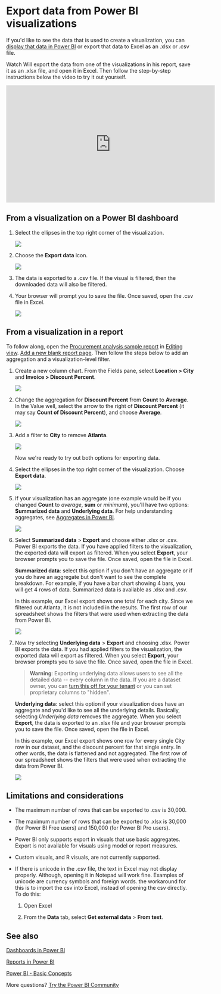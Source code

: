 ﻿<properties
   pageTitle="Export data from a visualization"
   description="Export data from a report visualization and dashboard visualization and view it in Excel."
   services="powerbi"
   documentationCenter=""
   authors="mihart"
   manager="mblythe"
   backup=""
   editor=""
   tags=""
   featuredVideoId="jtlLGRKBvXY"
   qualityFocus="no"
   qualityDate=""/>

<tags
   ms.service="powerbi"
   ms.devlang="NA"
   ms.topic="article"
   ms.tgt_pltfrm="NA"
   ms.workload="powerbi"
   ms.date="05/23/2017"
   ms.author="mihart"/>

# Export data from Power BI visualizations

If you'd like to see the data that is used to create a visualization, you can [display that data in Power BI](powerbi-service-reports-see-data.md) or export that data to Excel as an .xlsx or .csv file.   

Watch Will export the data from one of the visualizations in his report, save it as an .xlsx file, and open it in Excel. Then follow the step-by-step instructions below the video to try it out yourself.

<iframe width="560" height="315" src="https://www.youtube.com/embed/KjheMTGjDXw" frameborder="0" allowfullscreen></iframe>

## From a visualization on a Power BI dashboard

1. Select the ellipses in the top right corner of the visualization.

    ![](media/powerbi-service-export-data/pbi-export-tile3.png)

2. Choose the  **Export data** icon.

    ![](media/powerbi-service-export-data/pbi_export_dash.png)

3. The data is exported to a .csv file. If the visual is filtered, then the downloaded data will also be filtered.

4. Your browser will prompt you to save the file.  Once saved, open the .csv file in Excel.

    ![](media/powerbi-service-export-data/pbi-export-to-excel.png)

## From a visualization in a report
To follow along, open the [Procurement analysis sample report](powerbi-sample-procurement-analysis-take-a-tour.md) in [Editing view](powerbi-service-go-from-reading-view-to-editing-view.md). [Add a new blank report page](powerbi-service-add-a-page-to-a-report.md). Then follow the steps below to add an aggregation and a visualization-level filter.

1. Create a new column chart.  From the Fields pane, select **Location > City** and **Invoice > Discount Percent**.   

    ![](media/powerbi-service-export-data/power-bi-export-data3.png)

2. Change the aggregation for **Discount Percent** from **Count** to **Average**. In the Value well, select the arrow to the right of **Discount Percent** (it may say **Count of Discount Percent**), and choose **Average**.

    ![](media/powerbi-service-export-data/power-bi-export-data6.png)

3.  Add a filter to **City** to remove **Atlanta**.

    ![](media/powerbi-service-export-data/power-bi-export-data4.png)

    Now we're ready to try out both options for exporting data.

4.  Select the ellipses in the top right corner of the visualization. Choose  **Export data**.

    ![](media/powerbi-service-export-data/power-bi-export-data2.png)

5. If your visualization has an aggregate (one example would be if you changed **Count** to *average*, **sum** or *minimum*),  you'll have two options: **Summarized data** and **Underlying data**. For help understanding aggregates, see [Aggregates in Power BI](powerbi-service-aggregates.md).

    ![](media/powerbi-service-export-data/power-bi-export-data5.png)

6.  Select **Summarized data** > **Export** and choose either .xlsx or .csv. Power BI exports the data.  If you have applied filters to the visualization, the exported data will export as filtered. When you select  **Export**, your browser prompts you to save the file. Once saved, open the file in Excel.

    **Summarized data**: select this option if you don't have an aggregate or if you do have an aggregate but don't want to see the complete breakdown. For example, if you have a bar chart showing 4 bars, you will get 4 rows of data. Summarized data is available as .xlsx and .csv.

    In this example, our Excel export shows one total for each city. Since we filtered out Atlanta, it is not included in the results.  The first row of our spreadsheet shows the filters that were used when extracting the data from Power BI.

    ![](media/powerbi-service-export-data/power-bi-export-data7.png)

7.  Now try selecting **Underlying data** > **Export** and choosing .xlsx. Power BI exports the data. If you had applied filters to the visualization, the exported data will export as filtered. When you select  **Export**, your browser prompts you to save the file. Once saved, open the file in Excel.

    >**Warning**: Exporting underlying data allows users to see all the detailed data -- every column in the data. If you are a dataset owner, you can [turn this off for your tenant](xxx) or you can set proprietary columns to "hidden".

    **Underlying data**: select this option if your visualization does have an aggregate and you'd like to see all the underlying details. Basically, selecting *Underlying data* removes the aggregate. When you select **Export**, the data is exported to an .xlsx file and your browser prompts you to save the file. Once saved, open the file in Excel.

    In this example, our Excel export shows one row for every single City row in our dataset, and the discount percent for that single entry. In other words, the data is flattened and not aggregated. The first row of our spreadsheet shows the filters that were used when extracting the data from Power BI.  

    ![](media/powerbi-service-export-data/power-bi-export-data8.png)

## Limitations and considerations

-  The maximum number of rows that can be exported to .csv is 30,000.

- The maximum number of rows that can be exported to .xlsx is 30,000 (for Power BI Free users) and 150,000 (for Power BI Pro users).

- Power BI only supports export in visuals that use basic aggregates. Export is not available for visuals using model or report measures.

-  Custom visuals, and R visuals, are not currently supported.

-  If there is unicode in the .csv file, the text in Excel may not display properly. Although, opening it in Notepad will work fine. Examples of unicode are currency symbols and foreign words. the workaround for this is to import the csv into Excel, instead of opening the csv directly. To do this:

   1. Open Excel

   2. From the **Data** tab, select **Get external data** > **From text**.

## See also

[Dashboards in Power BI](powerbi-service-dashboards.md)

[Reports in Power BI](powerbi-service-reports.md)

[Power BI - Basic Concepts](powerbi-service-basic-concepts.md)

More questions? [Try the Power BI Community](http://community.powerbi.com/)

